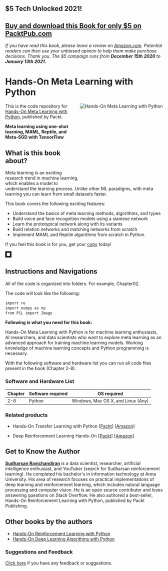 ## $5 Tech Unlocked 2021!
[Buy and download this Book for only $5 on PacktPub.com](https://www.packtpub.com/product/hands-on-meta-learning-with-python/9781789534207)
-----
*If you have read this book, please leave a review on [Amazon.com](https://www.amazon.com/gp/product/1789534208).     Potential readers can then use your unbiased opinion to help them make purchase decisions. Thank you. The $5 campaign         runs from __December 15th 2020__ to __January 13th 2021.__*

# Hands-On Meta Learning with Python

<a href="https://www.packtpub.com/big-data-and-business-intelligence/hands-meta-learning-python#utm_source=github&utm_medium=repository&utm_campaign=9781789534207"><img src="https://dz13w8afd47il.cloudfront.net/sites/default/files/imagecache/ppv4_main_book_cover/B11793.png" alt="Hands-On Meta Learning with Python" height="256px" align="right"></a>

This is the code repository for [Hands-On Meta Learning with Python](https://www.packtpub.com/big-data-and-business-intelligence/hands-meta-learning-python#utm_source=github&utm_medium=repository&utm_campaign=9781789534207), published by Packt.

**Meta learning using one-shot learning, MAML, Reptile, and Meta-SGD with TensorFlow**

## What is this book about?
Meta learning is an exciting research trend in machine learning, which enables a model to understand the learning process. Unlike other ML paradigms, with meta learning you can learn from small datasets faster.

This book covers the following exciting features:
* Understand the basics of meta learning methods, algorithms, and types
* Build voice and face recognition models using a siamese network
* Learn the prototypical network along with its variants
* Build relation networks and matching networks from scratch
* Implement MAML and Reptile algorithms from scratch in Python

If you feel this book is for you, get your [copy](https://www.amazon.com/dp/1789534208) today!

<a href="https://www.packtpub.com/?utm_source=github&utm_medium=banner&utm_campaign=GitHubBanner"><img src="https://raw.githubusercontent.com/PacktPublishing/GitHub/master/GitHub.png" 
alt="https://www.packtpub.com/" border="5" /></a>


## Instructions and Navigations
All of the code is organized into folders. For example, Chapter02.

The code will look like the following:
```
import re
import numpy as np
from PIL import Image
```

**Following is what you need for this book:**

Hands-On Meta Learning with Python is for machine learning enthusiasts, AI researchers, and data scientists who want to explore meta learning as an advanced approach for training machine learning models. Working knowledge of machine learning concepts and Python programming is necessary.

With the following software and hardware list you can run all code files present in the book (Chapter 2-8).

### Software and Hardware List

| Chapter  | Software required                   | OS required                        |
| -------- | ------------------------------------| -----------------------------------|
| 2-8        | Python                     | Windows, Mac OS X, and Linux (Any) |


### Related products
* Hands-On Transfer Learning with Python [[Packt]](https://www.packtpub.com/big-data-and-business-intelligence/hands-transfer-learning-python#utm_source=github&utm_medium=repository&utm_campaign=9781788831307) [[Amazon]](https://www.amazon.com/dp/1788831306)

* Deep Reinforcement Learning Hands-On [[Packt]](https://www.packtpub.com/big-data-and-business-intelligence/deep-reinforcement-learning-hands#utm_source=github&utm_medium=repository&utm_campaign=9781788834247) [[Amazon]](https://www.amazon.com/dp/1788834240)

## Get to Know the Author

[**Sudharsan Ravichandiran**](https://www.linkedin.com/in/sudharsan1396/) is a data scientist, researcher, artificial intelligence enthusiast, and YouTuber (search for Sudharsan reinforcement learning). He completed his bachelor's in information technology at Anna University. His area of research focuses on practical implementations of deep learning and reinforcement learning, which includes natural language processing and computer vision. He is an open source contributor and loves answering questions on Stack Overflow. He also authored a best-seller, Hands-On Reinforcement Learning with Python, published by Packt Publishing.


## Other books by the authors
* [Hands-On Reinforcement Learning with Python](https://www.packtpub.com/big-data-and-business-intelligence/hands-reinforcement-learning-python#utm_source=github&utm_medium=repository&utm_campaign=9781788836524)
* [Hands-On Deep Learning Algorithms with Python](https://www.packtpub.com/big-data-and-business-intelligence/hands-deep-learning-algorithms-python#utm_source=github&utm_medium=repository&utm_campaign=9781789344158)

### Suggestions and Feedback
[Click here](https://docs.google.com/forms/d/e/1FAIpQLSdy7dATC6QmEL81FIUuymZ0Wy9vH1jHkvpY57OiMeKGqib_Ow/viewform) if you have any feedback or suggestions.

